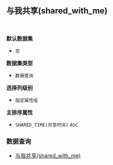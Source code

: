 ## 与我共享(shared_with_me) <!-- {docsify-ignore-all} -->



<br>
<p class="panel-title"><b>默认数据集</b></p>

* `否`

<p class="panel-title"><b>数据集类型</b></p>

* `数据查询`

<p class="panel-title"><b>选择列级别</b></p>

* `指定属性组`


<p class="panel-title"><b>主排序属性</b></p>

* `SHARED_TIME(共享时间)` `ASC`



### 数据查询
  * [与我共享(shared_with_me)](module/Wiki/article_page/query/shared_with_me)
